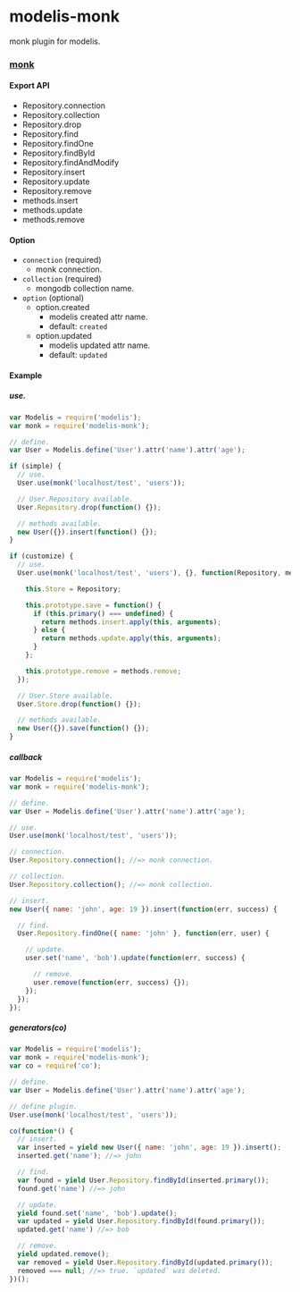 modelis-monk
===============

monk plugin for modelis.

### [monk](http://github.com/LearnBoost/monk)

#### Export API

- Repository.connection
- Repository.collection
- Repository.drop
- Repository.find
- Repository.findOne
- Repository.findById
- Repository.findAndModify
- Repository.insert
- Repository.update
- Repository.remove
- methods.insert
- methods.update
- methods.remove




#### Option

- ```connection``` (required)
  - monk connection.
- ```collection``` (required)
  - mongodb collection name.
- ```option``` (optional)
  - option.created
    - modelis created attr name.
    - default: ```created```
  - option.updated
    - modelis updated attr name.
    - default: ```updated```

#### Example

##### use.

```js
var Modelis = require('modelis');
var monk = require('modelis-monk');

// define.
var User = Modelis.define('User').attr('name').attr('age');

if (simple) {
  // use.
  User.use(monk('localhost/test', 'users'));

  // User.Repository available.
  User.Repository.drop(function() {});

  // methods available.
  new User({}).insert(function() {});
}

if (customize) {
  // use.
  User.use(monk('localhost/test', 'users'), {}, function(Repository, methods) {

    this.Store = Repository;

    this.prototype.save = function() {
      if (this.primary() === undefined) {
        return methods.insert.apply(this, arguments);
      } else {
        return methods.update.apply(this, arguments);
      }
    };

    this.prototype.remove = methods.remove;
  });

  // User.Store available.
  User.Store.drop(function() {});

  // methods available.
  new User({}).save(function() {});
}
```

##### callback

```js
var Modelis = require('modelis');
var monk = require('modelis-monk');

// define.
var User = Modelis.define('User').attr('name').attr('age');

// use.
User.use(monk('localhost/test', 'users'));

// connection.
User.Repository.connection(); //=> monk connection.

// collection.
User.Repository.collection(); //=> monk collection.

// insert.
new User({ name: 'john', age: 19 }).insert(function(err, success) {

  // find.
  User.Repository.findOne({ name: 'john' }, function(err, user) {

    // update.
    user.set('name', 'bob').update(function(err, success) {

      // remove.
      user.remove(function(err, success) {});
    });
  });
});
```

##### generators(co)

```js
var Modelis = require('modelis');
var monk = require('modelis-monk');
var co = require('co');

// define.
var User = Modelis.define('User').attr('name').attr('age');

// define plugin.
User.use(monk('localhost/test', 'users'));

co(function*() {
  // insert.
  var inserted = yield new User({ name: 'john', age: 19 }).insert();
  inserted.get('name'); //=> john

  // find.
  var found = yield User.Repository.findById(inserted.primary());
  found.get('name') //=> john

  // update.
  yield found.set('name', 'bob').update();
  var updated = yield User.Repository.findById(found.primary());
  updated.get('name') //=> bob

  // remove.
  yield updated.remove();
  var removed = yield User.Repository.findById(updated.primary());
  removed === null; //=> true. `updated` was deleted.
})();
```

